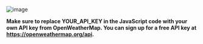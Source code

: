 ![image](https://github.com/semihdursungul/front-end-source-codes/assets/114025283/d859650a-7e75-41d6-939c-97393d80aa40)

**Make sure to replace YOUR_API_KEY in the JavaScript code with your own API key from OpenWeatherMap. You can sign up for a free API key at https://openweathermap.org/api.**
